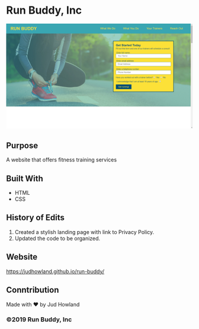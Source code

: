 # Run Buddy, Inc

![ScreenShot](Run-Buddy-Screenshot.png)

## Purpose
A website that offers fitness training services 

## Built With
* HTML
* CSS 

## History of Edits
1. Created a stylish landing page with link to Privacy Policy.
2. Updated the code to be organized.

## Website 
https://judhowland.github.io/run-buddy/

## Conntribution
Made with ❤️ by Jud Howland

### ©️2019 Run Buddy, Inc

